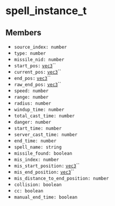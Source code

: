 # spell\_instance\_t

## Members

* `source_index: number`
* `type: number`
* `missile_nid: number`
* `start_pos:` [`vec3`](vec3.md)``
* `current_pos:` [`vec3`](vec3.md)``
* `end_pos:` [`vec3`](vec3.md)``
* `raw_end_pos:` [`vec3`](vec3.md)``
* `speed: number`
* `range: number`
* `radius: number`
* `windup_time: number`
* `total_cast_time: number`
* `danger: number`
* `start_time: number`
* `server_cast_time: number`
* `end_time: number`
* `spell_name: string`
* `missile_found: boolean`
* `mis_index: number`
* `mis_start_position:` [`vec3`](vec3.md)``
* `mis_end_position:` [`vec3`](vec3.md)``
* `mis_distance_to_end_position: number`
* `collision: boolean`
* `cc: boolean`
* `manual_end_time: boolean`
